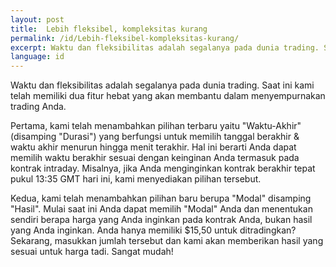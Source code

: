 ```yaml
---
layout: post
title:  Lebih fleksibel, kompleksitas kurang
permalink: /id/Lebih-fleksibel-kompleksitas-kurang/
excerpt: Waktu dan fleksibilitas adalah segalanya pada dunia trading. Saat ini kami telah memiliki dua fitur hebat yang akan membantu dalam menyempurnakan trading Anda.
language: id
---
```


Waktu dan fleksibilitas adalah segalanya pada dunia trading. Saat ini kami telah memiliki dua fitur hebat yang akan membantu dalam menyempurnakan trading Anda.

Pertama, kami telah menambahkan pilihan terbaru yaitu "Waktu-Akhir" (disamping "Durasi") yang berfungsi untuk memilih tanggal berakhir & waktu akhir menurun hingga menit terakhir. Hal ini berarti Anda dapat memilih waktu berakhir sesuai dengan keinginan Anda termasuk pada kontrak intraday. Misalnya, jika Anda menginginkan kontrak berakhir tepat pukul 13:35 GMT hari ini, kami menyediakan pilihan tersebut.

Kedua, kami telah menambahkan pilihan baru berupa "Modal" disamping "Hasil". Mulai saat ini Anda dapat memilih "Modal" Anda dan menentukan sendiri berapa harga yang Anda inginkan pada kontrak Anda, bukan hasil yang Anda inginkan. Anda hanya memiliki $15,50 untuk ditradingkan? Sekarang, masukkan jumlah tersebut dan kami akan memberikan hasil yang sesuai untuk harga tadi. Sangat mudah!
